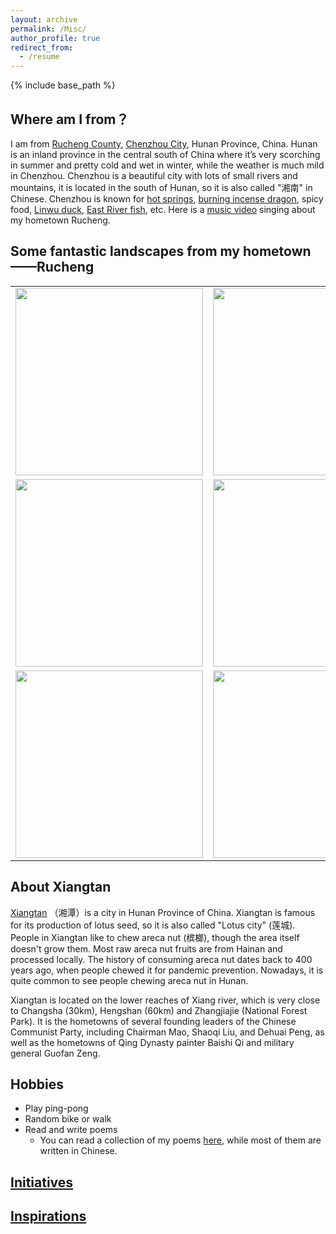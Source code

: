 ```yaml
---
layout: archive
permalink: /Misc/
author_profile: true
redirect_from: 
  - /resume
---
```


{% include base_path %}

Where am I from？
------
I am from [Rucheng County](https://baike.baidu.com/item/%E6%B1%9D%E5%9F%8E%E5%8E%BF/864410?fromtitle=%E6%B1%9D%E5%9F%8E&fromid=1086398&fr=aladdin  "汝城-百度百科"), [Chenzhou City](https://baike.baidu.com/item/%E9%83%B4%E5%B7%9E/997347?fr=aladdin "郴州-百度百科"), Hunan Province, China. Hunan is an inland province in the central south of China where it’s very scorching in summer and pretty cold and wet in winter, while the weather is much mild in Chenzhou. Chenzhou is a beautiful city with lots of small rivers and mountains, it is located in the south of Hunan, so it is also called "湘南" in Chinese. Chenzhou is known for [hot springs](https://baike.baidu.com/item/%E6%B1%9D%E5%9F%8E%E6%B8%A9%E6%B3%89/8640060?fr=aladdin "汝城温泉"), [burning incense dragon](https://baike.baidu.com/item/%E9%A6%99%E7%81%AB%E9%BE%99 "香火龙"), spicy food, [Linwu duck](https://baike.baidu.com/item/%E4%B8%B4%E6%AD%A6%E9%B8%AD/5000854?fr=aladdin "临武鸭"), [East River fish](https://baike.baidu.com/item/%E4%B8%9C%E6%B1%9F%E9%B1%BC/2186224?fr=aladdin "东江鱼"), etc. Here is a [music video](https://www.skypixel.com/videos/1ed76664-0f64-4860-8a68-47d9fb650ff1?utm_source=copied&utm_medium=PCWeb&utm_campaign=share&sp=0) singing about my hometown Rucheng.

Some fantastic landscapes from my hometown——Rucheng
------
<table width="100%" align="center" frame="void">
	<tr>
		<td><a href="http://guoshengkang.github.io/hometown/hometown1.png"  title=""><img src="http://guoshengkang.github.io/hometown/hometown1.png" width="300"/></a></td>
		<td><a href="http://guoshengkang.github.io/hometown/hometown2.png"  title=""><img src="http://guoshengkang.github.io/hometown/hometown2.png" width="300"/></a></td>
		<td><a href="http://guoshengkang.github.io/hometown/hometown3.png"  title=""><img src="http://guoshengkang.github.io/hometown/hometown3.png" width="300"/></a></td>
	</tr>		  
	<tr>
		<td><a href="http://guoshengkang.github.io/hometown/hometown4.png"  title=""><img src="http://guoshengkang.github.io/hometown/hometown4.png" width="300"/></a></td>
		<td><a href="http://guoshengkang.github.io/hometown/hometown5.png"  title=""><img src="http://guoshengkang.github.io/hometown/hometown5.png" width="300"/></a></td>
		<td><a href="http://guoshengkang.github.io/hometown/hometown6.png"  title=""><img src="http://guoshengkang.github.io/hometown/hometown6.png" width="300"/></a></td>
	</tr>
	<tr>
		<td><a href="http://guoshengkang.github.io/hometown/hometown7.png"  title=""><img src="http://guoshengkang.github.io/hometown/hometown7.png" width="300"/></a></td>
		<td><a href="http://guoshengkang.github.io/hometown/hometown8.png"  title=""><img src="http://guoshengkang.github.io/hometown/hometown8.png" width="300"/></a></td>
		<td><a href="http://guoshengkang.github.io/hometown/hometown9.png"  title=""><img src="http://guoshengkang.github.io/hometown/hometown9.png" width="300"/></a></td>
	</tr>	
</table>

About Xiangtan
------
[Xiangtan](https://en.wikipedia.org/wiki/Xiangtan) （湘潭）is a city in Hunan Province of China. Xiangtan is famous for its production of lotus seed, so it is also called "Lotus city" (莲城). People in Xiangtan like to chew areca nut (槟榔), though the area itself doesn't grow them. Most raw areca nut fruits are from Hainan and processed locally. The history of consuming areca nut dates back to 400 years ago, when people chewed it for pandemic prevention. Nowadays, it is quite common to see people chewing areca nut in Hunan.

Xiangtan is located on the lower reaches of Xiang river, which is very close to Changsha (30km), Hengshan (60km) and Zhangjiajie (National Forest Park). It is the hometowns of several founding leaders of the Chinese Communist Party, including Chairman Mao, Shaoqi Liu, and Dehuai Peng, as well as the hometowns of Qing Dynasty painter Baishi Qi and military general Guofan Zeng.

Hobbies
------
* Play ping-pong
* Random bike or walk
* Read and write poems
  * You can read a collection of my poems <a href="http://guoshengkang.github.io/files/MyPoems.pdf" title="MyPoems">here</a>, while most of them are written in Chinese.

<!-- 以下效果一样的 -->
<!-- [here](http://guoshengkang.github.io/files/MyPoems.pdf "MyPoems") -->
<!-- <a href="http://guoshengkang.github.io/files/MyPoems.pdf" title="MyPoems">here</a> -->

[Initiatives](http://guoshengkang.github.io/Misc/initiatives)
------

[Inspirations](http://guoshengkang.github.io/Misc/inspirations)
------
